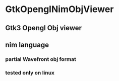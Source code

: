 # GtkOpenglNimObjViewer
## Gtk3 Opengl Obj viewer 
## nim language
### partial Wavefront obj format
### tested only on linux  
